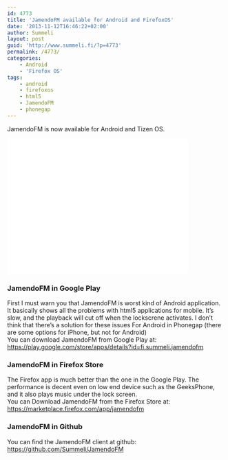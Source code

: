 ```yaml
---
id: 4773
title: 'JamendoFM available for Android and FirefoxOS'
date: '2013-11-12T16:46:22+02:00'
author: Summeli
layout: post
guid: 'http://www.summeli.fi/?p=4773'
permalink: /4773/
categories:
    - Android
    - 'Firefox OS'
tags:
    - android
    - firefoxos
    - html5
    - JamendoFM
    - phonegap
---
```


JamendoFM is now available for Android and Tizen OS.  

<iframe allowfullscreen="" frameborder="0" height="315" loading="lazy" src="//www.youtube.com/embed/OnXUEeg31JY" width="420"></iframe>

### JamendoFM in Google Play

First I must warn you that JamendoFM is worst kind of Android application. It basically shows all the problems with html5 applications for mobile. It’s slow, and the playback will cut off when the lockscrene activates. I don’t think that there’s a solution for these issues For Android in Phonegap (there are some options for iPhone, but not for Android)  
You can download JamendoFM from Google Play at: <https://play.google.com/store/apps/details?id=fi.summeli.jamendofm>

### JamendoFM in Firefox Store

The Firefox app is much better than the one in the Google Play. The performance is decent even on low end device such as the GeeksPhone, and it also plays music under the lock screen.  
You can Download JamendoFM from the Firefox Store at: <https://marketplace.firefox.com/app/jamendofm>  

### JamendoFM in Github

You can find the JamendoFM client at github: https://github.com/Summeli/JamendoFM